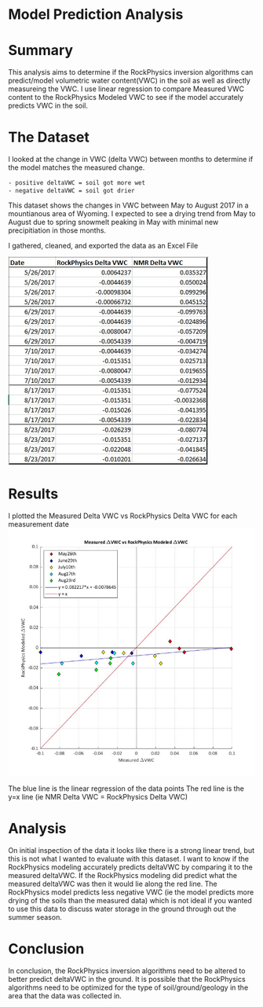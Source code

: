 # Model Prediction Analysis

# Summary
This analysis aims to determine if the RockPhysics inversion algorithms can predict/model volumetric water content(VWC) in the soil as well as directly measureing the VWC. I use linear regression to compare Measured VWC content to the RockPhysics Modeled VWC to see if the model accurately predicts VWC in the soil.

# The Dataset
I looked at the change in VWC (delta VWC) between months to determine if the model matches the measured change. 

    - positive deltaVWC = soil got more wet
    - negative deltaVWC = soil got drier

This dataset shows the changes in VWC between May to August 2017 in a mountianous area of Wyoming. I expected to see a drying trend from May to August due to spring snowmelt peaking in May with minimal new precipitiation in those months. 

I gathered, cleaned, and exported the data as an Excel File

![table](https://github.com/nsmeltz/Portfolio/blob/7a854025f84c72054b935a09d6856a985bb23c48/RockPhysics%20Model%20Validation/Images/table.jpg)

# Results 
I plotted the Measured Delta VWC vs RockPhysics Delta VWC for each measurement date
![plot](https://github.com/nsmeltz/Portfolio/blob/7a854025f84c72054b935a09d6856a985bb23c48/RockPhysics%20Model%20Validation/Images/plot.jpg)

The blue line is the linear regression of the data points
The red line is the y=x line (ie NMR Delta VWC = RockPhysics Delta VWC)

# Analysis
On initial inspection of the data it looks like there is a strong linear trend, but this is not what I wanted to evaluate with this dataset. I want to know if the RockPhysics modeling accurately predicts deltaVWC by comparing it to the measured deltaVWC. If the RockPhysics modeling did predict what the measured deltaVWC was then it would lie along the red line. The RockPhysics model predicts less negative VWC (ie the model predicts more drying of the soils than the measured data) which is not ideal if you wanted to use this data to discuss water storage in the ground through out the summer season. 

# Conclusion
In conclusion, the RockPhysics inversion algorithms need to be altered to better predict deltaVWC in the ground. It is possible that the RockPhysics algorithms need to be optimized for the type of soil/ground/geology in the area that the data was collected in.
